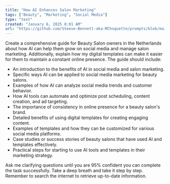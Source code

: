 ```yaml
---
title: "How AI Enhances Salon Marketing"
tags: ["Beauty", "Marketing", "Social Media"]
type: "text"
created: "January 6, 2025 8:01 AM"
url: "https://github.com/Steeve-Bennett-aka-MChoquette/prompts/blob/main/how_ai_enhances_salon_marketing.md"
---
```


Create a comprehensive guide for Beauty Salon owners in the Netherlands about how AI can help them grow on social media and manage salon marketing. Additionally, explain how my digital templates can make it easier for them to maintain a constant online presence. The guide should include:

- An introduction to the benefits of AI in social media and salon marketing.
- Specific ways AI can be applied to social media marketing for beauty salons.
- Examples of how AI can analyze social media trends and customer behavior.
- How AI tools can automate and optimize post scheduling, content creation, and ad targeting.
- The importance of consistency in online presence for a beauty salon's brand.
- Detailed benefits of using digital templates for creating engaging content.
- Examples of templates and how they can be customized for various social media platforms.
- Case studies or success stories of beauty salons that have used AI and templates effectively.
- Practical steps for starting to use AI tools and templates in their marketing strategy.

Ask me clarifying questions until you are 95% confident you can complete the task successfully. Take a deep breath and take it step by step. Remember to search the internet to retrieve up-to-date information.